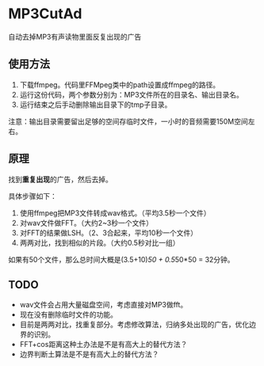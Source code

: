 # MP3CutAd
自动去掉MP3有声读物里面反复出现的广告

## 使用方法
1. 下载ffmpeg。代码里FFMpeg类中的path设置成ffmpeg的路径。
2. 运行这份代码，两个参数分别为：MP3文件所在的目录名、输出目录名。
3. 运行结束之后手动删除输出目录下的tmp子目录。

注意：输出目录需要留出足够的空间存临时文件，一小时的音频需要150M空间左右。

## 原理
找到**重复出现**的广告，然后去掉。

具体步骤如下：

1. 使用ffmpeg把MP3文件转成wav格式。（平均3.5秒一个文件）
2. 对wav文件做FFT。（大约2~3秒一个文件）
3. 对FFT的结果做LSH。（2、3合起来，平均10秒一个文件）
4. 两两对比，找到相似的片段。（大约0.5秒对比一组）

如果有50个文件，那么总时间大概是(3.5+10)*50 + 0.5*50*50 = 32分钟。


## TODO
* wav文件会占用大量磁盘空间，考虑直接对MP3做fft。
* 现在没有删除临时文件的功能。
* 目前是两两对比，找重复部分。考虑修改算法，归纳多处出现的广告，优化边界的识别。
* FFT+cos距离这种土办法是不是有高大上的替代方法？
* 边界判断土算法是不是有高大上的替代方法？



